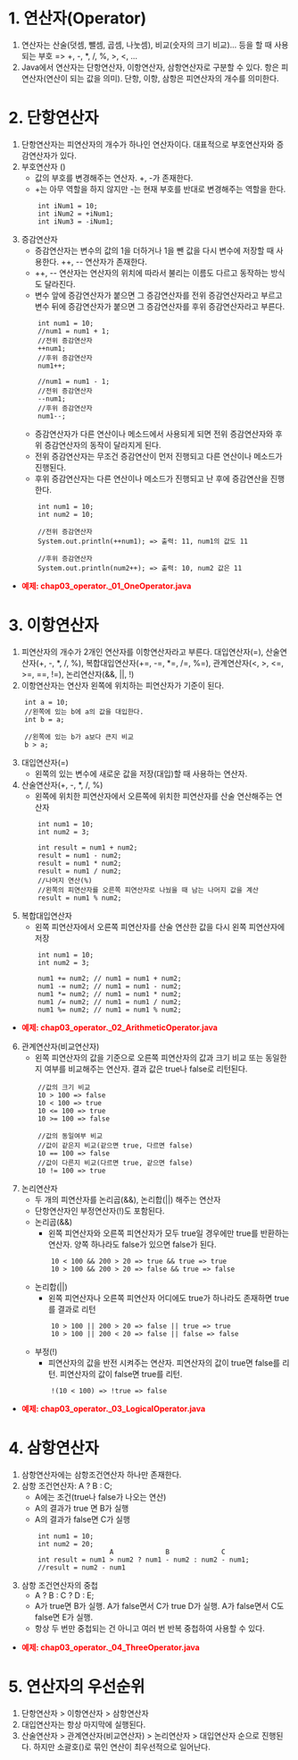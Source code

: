 # 1. 연산자(Operator)
1. 연산자는 산술(덧셈, 뺄셈, 곱셈, 나눗셈), 비교(숫자의 크기 비교)... 등을 할 때 사용되는 부호 => +, -, *, /, %, >, <, ...
2. Java에서 연산자는 단항연산자, 이항연산자, 삼항연산자로 구분할 수 있다. 항은 피연산자(연산이 되는 값을 의미). 단항, 이항, 삼항은 피연산자의 개수를 의미한다.

# 2. 단항연산자
1. 단항연산자는 피연산자의 개수가 하나인 연산자이다. 대표적으로 부호연산자와 증감연산자가 있다.
2. 부호연산자 ()
    - 값의 부호를 변경해주는 연산자. +, -가 존재한다.
    - +는 아무 역할을 하지 않지만 -는 현재 부호를 반대로 변경해주는 역할을 한다.
    ```
        int iNum1 = 10;
        int iNum2 = +iNum1;
        int iNum3 = -iNum1;
    ```
3. 증감연산자
    - 증감연산자는 변수의 값의 1을 더하거나 1을 뺀 값을 다시 변수에 저장할 때 사용한다. ++, -- 연산자가 존재한다.
    - ++, -- 연산자는 연산자의 위치에 따라서 불리는 이름도 다르고 동작하는 방식도 달라진다.
    - 변수 앞에 증감연산자가 붙으면 그 증감연산자를 전위 증감연산자라고 부르고 변수 뒤에 증감연산자가 붙으면 그 증감연산자를 후위 증감연산자라고 부른다.
    ```
        int num1 = 10;
        //num1 = num1 + 1;
        //전위 증감연산자
        ++num1;
        //후위 증감연산자
        num1++;

        //num1 = num1 - 1;
        //전위 증감연산자
        --num1;
        //후위 증감연산자
        num1--;
    ```
    - 증감연산자가 다른 연산이나 메소드에서 사용되게 되면 전위 증감연산자와 후위 증감연산자의 동작이 달라지게 된다.
    - 전위 증감연산자는 무조건 증감연산이 먼저 진행되고 다른 연산이나 메소드가 진행된다.
    - 후위 증감연산자는 다른 연산이나 메소드가 진행되고 난 후에 증감연산을 진행한다.
    ```
        int num1 = 10;
        int num2 = 10;

        //전위 증감연산자
        System.out.println(++num1); => 출력: 11, num1의 값도 11

        //후위 증감연산자
        System.out.println(num2++); => 출력: 10, num2 값은 11
    ```
- <b style="color: red">예제: chap03_operator._01_OneOperator.java</b>

# 3. 이항연산자
1. 피연산자의 개수가 2개인 연산자를 이항연산자라고 부른다. 대입연산자(=), 산술연산자(+, -, *, /, %), 복합대입연산자(+=, -=, *=, /=, %=), 관계연산자(<, >, <=, >=, ==, !=), 논리연산자(&&, ||, !)
2. 이항연산자는 연산자 왼쪽에 위치하는 피연산자가 기준이 된다.
```
    int a = 10;
    //왼쪽에 있는 b에 a의 값을 대입한다.
    int b = a;

    //왼쪽에 있는 b가 a보다 큰지 비교
    b > a;
```
3. 대입연산자(=)
    - 왼쪽의 있는 변수에 새로운 값을 저장(대입)할 때 사용하는 연산자.
4. 산술연산자(+, -, *, /, %)
    - 왼쪽에 위치한 피연산자에서 오른쪽에 위치한 피연산자를 산술 연산해주는 연산자
    ```
        int num1 = 10;
        int num2 = 3;

        int result = num1 + num2;
        result = num1 - num2;
        result = num1 * num2;
        result = num1 / num2;
        //나머지 연산(%)
        //왼쪽의 피연산자를 오른쪽 피연산자로 나눴을 때 남는 나머지 값을 계산
        result = num1 % num2;
    ```
5. 복합대입연산자
    - 왼쪽 피연산자에서 오른쪽 피연산자를 산술 연산한 값을 다시 왼쪽 피연산자에 저장
    ```
        int num1 = 10;
        int num2 = 3;

        num1 += num2; // num1 = num1 + num2;
        num1 -= num2; // num1 = num1 - num2;
        num1 *= num2; // num1 = num1 * num2;
        num1 /= num2; // num1 = num1 / num2;
        num1 %= num2; // num1 = num1 % num2;
    ```
- <b style="color: red">예제: chap03_operator._02_ArithmeticOperator.java</b>
6. 관계연산자(비교연산자)
    - 왼쪽 피연산자의 값을 기준으로 오른쪽 피연산자의 값과 크기 비교 또는 동일한지 여부를 비교해주는 연산자. 결과 값은 true나 false로 리턴된다.
    ```
        //값의 크기 비교
        10 > 100 => false
        10 < 100 => true
        10 <= 100 => true
        10 >= 100 => false

        //값의 동일여부 비교
        //값이 같은지 비교(같으면 true, 다르면 false)
        10 == 100 => false
        //값이 다른지 비교(다르면 true, 같으면 false)
        10 != 100 => true
    ```
7. 논리연산자
    - 두 개의 피연산자를 논리곱(&&), 논리합(||) 해주는 연산자
    - 단항연산자인 부정연산자(!)도 포함된다.
    - 논리곱(&&)
        - 왼쪽 피연산자와 오른쪽 피연산자가 모두 true일 경우에만 true를 반환하는 연산자. 양쪽 하나라도 false가 있으면 false가 된다.
        ```
            10 < 100 && 200 > 20 => true && true => true
            10 > 100 && 200 > 20 => false && true => false
        ```
    - 논리합(||)
        - 왼쪽 피연산자나 오른쪽 피연산자 어디에도 true가 하나라도 존재하면 true를 결과로 리턴
        ```
            10 > 100 || 200 > 20 => false || true => true
            10 > 100 || 200 < 20 => false || false => false
        ```
    - 부정(!)
        - 피연산자의 값을 반전 시켜주는 연산자. 피연산자의 값이 true면 false를 리턴. 피연산자의 값이 false면 true를 리턴.
        ```
            !(10 < 100) => !true => false
        ```
- <b style="color: red">예제: chap03_operator._03_LogicalOperator.java</b>

# 4. 삼항연산자
1. 삼항연산자에는 삼항조건연산자 하나만 존재한다.
2. 삼항 조건연산자: A ? B : C;
    - A에는 조건(true나 false가 나오는 연산)
    - A의 결과가 true 면 B가 실행
    - A의 결과가 false면 C가 실행
    ```
        int num1 = 10;
        int num2 = 20;
                          A             B             C
        int result = num1 > num2 ? num1 - num2 : num2 - num1;
        //result = num2 - num1
    ```
3. 삼항 조건연산자의 중첩
    - A ? B : C ? D : E;
    - A가 true면 B가 실행. A가 false면서 C가 true D가 실행. A가 false면서 C도 false면 E가 실행.
    - 항상 두 번만 중첩되는 건 아니고 여러 번 반복 중첩하여 사용할 수 있다.
- <b style="color: red">예제: chap03_operator._04_ThreeOperator.java</b>

# 5. 연산자의 우선순위
1. 단항연산자 > 이항연산자 > 삼항연산자
2. 대입연산자는 항상 마지막에 실행된다.
3. 산술연산자 > 관계연산자(비교연산자) > 논리연산자 > 대입연산자 순으로 진행된다. 하지만 소괄호()로 묶인 연산이 최우선적으로 일어난다.
